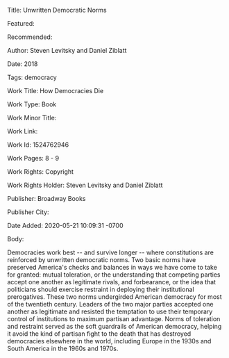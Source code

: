 Title: Unwritten Democratic Norms

Featured: 

Recommended: 

Author: Steven Levitsky and Daniel Ziblatt

Date: 2018

Tags: democracy

Work Title: How Democracies Die

Work Type: Book

Work Minor Title:  

Work Link: 

Work Id:  1524762946

Work Pages:  8 - 9

Work Rights:  Copyright

Work Rights Holder:  Steven Levitsky and Daniel Ziblatt

Publisher:  Broadway Books

Publisher City:  

Date Added: 2020-05-21 10:09:31 -0700

Body:

Democracies work best -- and survive longer -- where constitutions are reinforced by unwritten democratic norms. Two basic norms have preserved America's checks and balances in ways we have come to take for granted: mutual toleration, or the understanding that competing parties accept one another as legitimate rivals, and forbearance, or the idea that politicians should exercise restraint in deploying their institutional prerogatives. These two norms undergirded American democracy for most of the twentieth century. Leaders of the two major parties accepted one another as legitimate and resisted the temptation to use their temporary control of institutions to maximum partisan advantage. Norms of toleration and restraint served as the soft guardrails of American democracy, helping it avoid the kind of partisan fight to the death that has destroyed democracies elsewhere in the world, including Europe in the 1930s and South America in the 1960s and 1970s.



